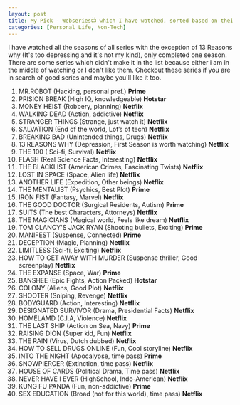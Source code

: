 ```yaml
---
layout: post
title: My Pick - Webseries📺 which I have watched, sorted based on their watchability [Updated:28/08/2020].
categories: [Personal Life, Non-Tech]
---
```

I have watched all the seasons of all series with the exception of 13 Reasons why (It's too depressing and it's not my kind), only completed one season. There are some series which didn't make it in the list because either i am in the middle of watching or I don't like them. Checkout these series if you are in search of good series and maybe you'll like it too. 

1. MR.ROBOT (Hacking, personal pref.) **Prime** 
2. PRISION BREAK (High IQ, knowledgeable) **Hotstar** 
3. MONEY HEIST (Robbery, planning) **Netflix** 
4. WALKING DEAD (Action, addictive) **Netflix** 
5. STRANGER THINGS (Strange, just watch it) **Netflix** 
6. SALVATION (End of the world, Lot’s of tech) **Netflix**
7. BREAKING BAD (Unintended things, Drugs) **Netflix**
8. 13 REASONS WHY (Depression, First Season is worth watching) **Netflix** 
9. THE 100 ( Sci-fi, Survival) **Netflix** 
10. FLASH (Real Science Facts, Interesting) **Netflix**
11. THE BLACKLIST (American Crimes, Fascinating Twists) **Netflix** 
12. LOST IN SPACE (Space, Alien life) **Netflix**
13. ANOTHER LIFE (Expedition, Other beings) **Netflix**
14. THE MENTALIST (Psychics, Best Plot) **Prime**
15. IRON FIST (Fantasy, Marvel) **Netflix** 
16. THE GOOD DOCTOR (Surgical Residents, Autism) **Prime**
17. SUITS (The best Characters, Attorneys) **Netflix**
18. THE MAGICIANS (Magical world, Feels like dream) **Netflix**
19. TOM CLANCY'S JACK RYAN (Shooting bullets, Exciting) **Prime**
20. MANIFEST (Suspense, Connected) **Prime**
21. DECEPTION (Magic, Planning) **Netflix**
22. LIMITLESS (Sci-fi, Exciting) **Netflix** 
23. HOW TO GET AWAY WITH MURDER (Suspense thriller, Good screenplay) **Netflix**
24. THE EXPANSE (Space, War) **Prime**
25. BANSHEE (Epic Fights, Action Packed) **Hotstar**
26. COLONY (Aliens, Good Plot) **Netflix**
27. SHOOTER (Sniping, Revenge) **Netflix** 
28. BODYGUARD (Action, Interesting) **Netflix** 
29. DESIGNATED SURVIVOR (Drama, Presidential Facts) **Netflix** 
30. HOMELAMD (C.I.A, Violence) **Netflix**
31. THE LAST SHIP (Action on Sea, Navy) **Prime**
32. RAISING DION (Super kid, Fun) **Netflix**
33. THE RAIN (Virus, Dutch dubbed) **Netflix**
34. HOW TO SELL DRUGS ONLINE (Fun, Cool storyline) **Netflix**
35. INTO THE NIGHT (Apocalypse, time pass) **Prime**
36. SNOWPIERCER (Extinction, time pass) **Netflix**
37. HOUSE OF CARDS (Political Drama, Time pass) **Netflix**
38. NEVER HAVE I EVER (HighSchool, Indo-American) **Netflix**
39. KUNG FU PANDA (Fun, non-addictive) **Prime** 
40. SEX EDUCATION (Broad (not for this world), time pass) **Netflix** 
